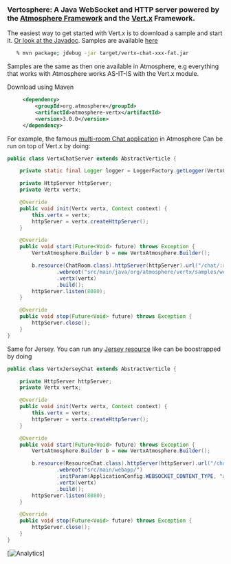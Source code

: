 ### Vertosphere: A Java WebSocket and HTTP server powered by the [Atmosphere Framework](http://github.com/Atmosphere/atmosphere) and the [Vert.x](http://vertx.io/)  Framework.

The easiest way to get started with Vert.x is to download a sample and start it. [Or look at the Javadoc](http://atmosphere.github.io/atmosphere-vertx/apidocs/). Samples are available [here](https://github.com/Atmosphere/atmosphere-samples/tree/master/vertx-samples)

```bash
   % mvn package; jdebug -jar target/vertx-chat-xxx-fat.jar
```

Samples are the same as then one available in Atmosphere, e.g everything that works with Atmosphere works AS-IT-IS with the Vert.x module.

Download using Maven

```xml
     <dependency>
         <groupId>org.atmosphere</groupId>
         <artifactId>atmosphere-vertx</artifactId>
         <version>3.0.0</version>
     </dependency>
```
For example, the famous [multi-room Chat application](https://github.com/Atmosphere/atmosphere-samples/blob/master/vertx-samples/chat/src/main/java/org/atmosphere/vertx/samples/chat/VertxChatServer.java) in Atmosphere
Can be run on top of Vert.x by doing:
```java
public class VertxChatServer extends AbstractVerticle {

    private static final Logger logger = LoggerFactory.getLogger(VertxChatServer.class);

    private HttpServer httpServer;
    private Vertx vertx;

    @Override
    public void init(Vertx vertx, Context context) {
        this.vertx = vertx;
        httpServer = vertx.createHttpServer();
    }

    @Override
    public void start(Future<Void> future) throws Exception {
        VertxAtmosphere.Builder b = new VertxAtmosphere.Builder();

        b.resource(ChatRoom.class).httpServer(httpServer).url("/chat/:room")
                .webroot("src/main/java/org/atmosphere/vertx/samples/webroot/")
                .vertx(vertx)
                .build();
        httpServer.listen(8080);
    }

    @Override
    public void stop(Future<Void> future) throws Exception {
        httpServer.close();
    }
}
```
Same for Jersey. You can run any [Jersey resource](https://github.com/Atmosphere/atmosphere-vertx/blob/master/samples/jersey-chat/src/main/java/org/atmosphere/vertx/samples/chat/ResourceChat.java#L36-L61) like
can be boostrapped by doing
```java
public class VertxJerseyChat extends AbstractVerticle {

    private HttpServer httpServer;
    private Vertx vertx;

    @Override
    public void init(Vertx vertx, Context context) {
        this.vertx = vertx;
        httpServer = vertx.createHttpServer();
    }

    @Override
    public void start(Future<Void> future) throws Exception {
        VertxAtmosphere.Builder b = new VertxAtmosphere.Builder();

        b.resource(ResourceChat.class).httpServer(httpServer).url("/chat/:room")
                .webroot("src/main/webapp/")
                .initParam(ApplicationConfig.WEBSOCKET_CONTENT_TYPE, "application/json")
                .vertx(vertx)
                .build();
        httpServer.listen(8080);
    }

    @Override
    public void stop(Future<Void> future) throws Exception {
        httpServer.close();
    }
}
```
[![Analytics](https://ga-beacon.appspot.com/UA-31990725-2/Atmosphere/atmosphere-vertx)]
